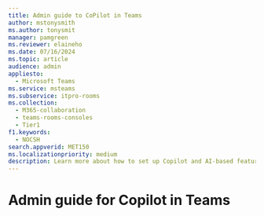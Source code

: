 ```yaml
---
title: Admin guide to CoPilot in Teams
author: mstonysmith
ms.author: tonysmit
manager: pamgreen
ms.reviewer: elaineho
ms.date: 07/16/2024
ms.topic: article
audience: admin
appliesto: 
  - Microsoft Teams
ms.service: msteams
ms.subservice: itpro-rooms
ms.collection: 
  - M365-collaboration
  - teams-rooms-consoles
  - Tier1
f1.keywords: 
  - NOCSH                           
search.appverid: MET150
ms.localizationpriority: medium
description: Learn more about how to set up Copilot and AI-based features in Microsoft Teams.
---
```

# Admin guide for Copilot in Teams

